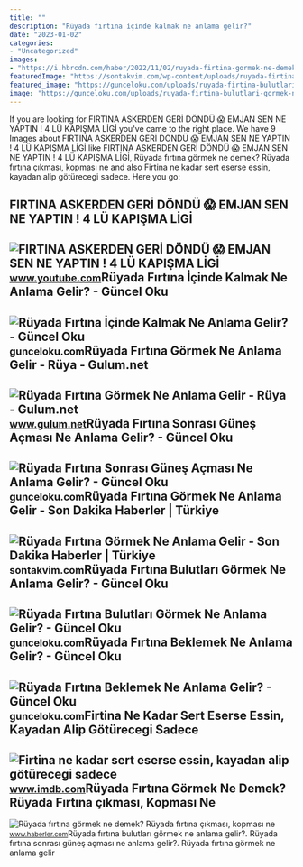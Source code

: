 ```yaml
---
title: ""
description: "Rüyada fırtına i̇çinde kalmak ne anlama gelir?"
date: "2023-01-02"
categories:
- "Uncategorized"
images:
- "https://i.hbrcdn.com/haber/2022/11/02/ruyada-firtina-gormek-ne-demek-ruyada-firtina-15401517_9914_amp.jpg"
featuredImage: "https://sontakvim.com/wp-content/uploads/ruyada-firtina-gormek-ne-anlama-gelir.jpg"
featured_image: "https://gunceloku.com/uploads/ruyada-firtina-bulutlari-gormek-ne-anlama-gelir-63cee3d03008e.jpg"
image: "https://gunceloku.com/uploads/ruyada-firtina-bulutlari-gormek-ne-anlama-gelir-63cee3d03008e.jpg"
---
```


If you are looking for FIRTINA ASKERDEN GERİ DÖNDÜ 😱 EMJAN SEN NE YAPTIN ! 4 LÜ KAPIŞMA LİGİ you've came to the right place. We have 9 Images about FIRTINA ASKERDEN GERİ DÖNDÜ 😱 EMJAN SEN NE YAPTIN ! 4 LÜ KAPIŞMA LİGİ like FIRTINA ASKERDEN GERİ DÖNDÜ 😱 EMJAN SEN NE YAPTIN ! 4 LÜ KAPIŞMA LİGİ, Rüyada fırtına görmek ne demek? Rüyada fırtına çıkması, kopması ne and also Firtina ne kadar sert eserse essin, kayadan alip götürecegi sadece. Here you go:

FIRTINA ASKERDEN GERİ DÖNDÜ 😱 EMJAN SEN NE YAPTIN ! 4 LÜ KAPIŞMA LİGİ
---------------------------------------------------------------------

 ![FIRTINA ASKERDEN GERİ DÖNDÜ 😱 EMJAN SEN NE YAPTIN ! 4 LÜ KAPIŞMA LİGİ](https://i.ytimg.com/vi/5wt1_nU5GAw/maxresdefault.jpg) <small>www.youtube.com</small>Rüyada Fırtına İçinde Kalmak Ne Anlama Gelir? - Güncel Oku
----------------------------------------------------------

 ![Rüyada Fırtına İçinde Kalmak Ne Anlama Gelir? - Güncel Oku](https://gunceloku.com/uploads/ruyada-firtina-icinde-kalmak-ne-anlama-gelir-63cf201428c01.jpg) <small>gunceloku.com</small>Rüyada Fırtına Görmek Ne Anlama Gelir - Rüya - Gulum.net
--------------------------------------------------------

 ![Rüyada Fırtına Görmek Ne Anlama Gelir - Rüya - Gulum.net](https://www.gulum.net/images/haberler/2021/08/ruyada-firtina-gormek-ne-anlama-gelir-5243.jpg) <small>www.gulum.net</small>Rüyada Fırtına Sonrası Güneş Açması Ne Anlama Gelir? - Güncel Oku
-----------------------------------------------------------------

 ![Rüyada Fırtına Sonrası Güneş Açması Ne Anlama Gelir? - Güncel Oku](https://gunceloku.com/uploads/ruyada-firtina-sonrasi-gunes-acmasi-ne-anlama-gelir-63cee1dc2a2c9.jpg) <small>gunceloku.com</small>Rüyada Fırtına Görmek Ne Anlama Gelir - Son Dakika Haberler | Türkiye
---------------------------------------------------------------------

 ![Rüyada Fırtına Görmek Ne Anlama Gelir - Son Dakika Haberler | Türkiye](https://sontakvim.com/wp-content/uploads/ruyada-firtina-gormek-ne-anlama-gelir.jpg) <small>sontakvim.com</small>Rüyada Fırtına Bulutları Görmek Ne Anlama Gelir? - Güncel Oku
-------------------------------------------------------------

 ![Rüyada Fırtına Bulutları Görmek Ne Anlama Gelir? - Güncel Oku](https://gunceloku.com/uploads/ruyada-firtina-bulutlari-gormek-ne-anlama-gelir-63cee3d03008e.jpg) <small>gunceloku.com</small>Rüyada Fırtına Beklemek Ne Anlama Gelir? - Güncel Oku
-----------------------------------------------------

 ![Rüyada Fırtına Beklemek Ne Anlama Gelir? - Güncel Oku](https://gunceloku.com/uploads/ruyada-firtina-beklemek-ne-anlama-gelir-63cee3d01dafb.jpg) <small>gunceloku.com</small>Firtina Ne Kadar Sert Eserse Essin, Kayadan Alip Götürecegi Sadece
------------------------------------------------------------------

 ![Firtina ne kadar sert eserse essin, kayadan alip götürecegi sadece](https://m.media-amazon.com/images/M/MV5BODJiNTRiYjUtMmZlYy00NWM0LWEwMTItYjYxN2E4Mzc4M2IzXkEyXkFqcGdeQXVyNDg4MjkzNDk@._V1_FMjpg_UX1000_.jpg) <small>www.imdb.com</small>Rüyada Fırtına Görmek Ne Demek? Rüyada Fırtına çıkması, Kopması Ne
------------------------------------------------------------------

 ![Rüyada fırtına görmek ne demek? Rüyada fırtına çıkması, kopması ne](https://i.hbrcdn.com/haber/2022/11/02/ruyada-firtina-gormek-ne-demek-ruyada-firtina-15401517_9914_amp.jpg) <small>www.haberler.com</small>Rüyada fırtına bulutları görmek ne anlama gelir?. Rüyada fırtına sonrası güneş açması ne anlama gelir?. Rüyada fırtına görmek ne anlama gelir
